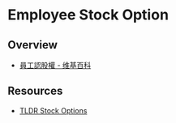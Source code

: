 # Employee Stock Option

## Overview

- [員工認股權 - 维基百科](https://zh.wikipedia.org/wiki/%E5%93%A1%E5%B7%A5%E8%AA%8D%E8%82%A1%E6%AC%8A)

## Resources

- [TLDR Stock Options](https://tldroptions.io/)
